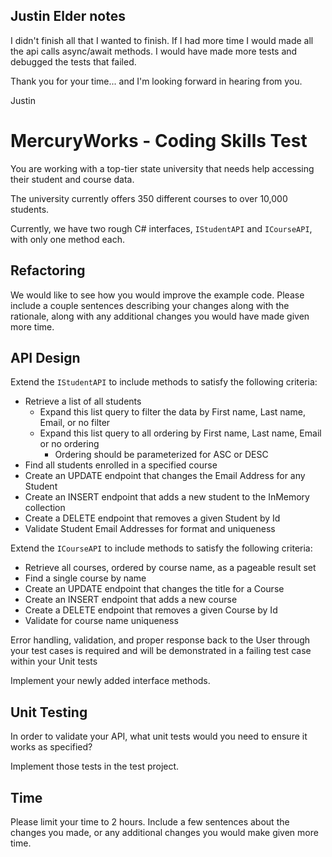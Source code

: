 ## Justin Elder notes
I didn't finish all that I wanted to finish. If I had more time I would made all the api calls async/await methods. I would have made more tests and debugged the tests that failed.

Thank you for your time... and I'm looking forward in hearing from you.

Justin

# MercuryWorks - Coding Skills Test

You are working with a top-tier state university that needs help accessing their student and course data.

The university currently offers 350 different courses to over 10,000 students.

Currently, we have two rough C# interfaces, `IStudentAPI` and `ICourseAPI`, with only one method each.

## Refactoring

We would like to see how you would improve the example code. Please include a couple sentences describing your changes
along with the rationale, along with any additional changes you would have made given more time.

## API Design

Extend the `IStudentAPI` to include methods to satisfy the following criteria:

- Retrieve a list of all students
  - Expand this list query to filter the data by First name, Last name, Email, or no filter
  - Expand this list query to all ordering by First name, Last name, Email or no ordering
    - Ordering should be parameterized for ASC or DESC
- Find all students enrolled in a specified course
- Create an UPDATE endpoint that changes the Email Address for any Student
- Create an INSERT endpoint that adds a new student to the InMemory collection
- Create a DELETE endpoint that removes a given Student by Id
- Validate Student Email Addresses for format and uniqueness

Extend the `ICourseAPI` to include methods to satisfy the following criteria:

- Retrieve all courses, ordered by course name, as a pageable result set
- Find a single course by name
- Create an UPDATE endpoint that changes the title for a Course
- Create an INSERT endpoint that adds a new course
- Create a DELETE endpoint that removes a given Course by Id
- Validate for course name uniqueness

Error handling, validation, and proper response back to the User through your test cases is required and will be demonstrated in a
failing test case within your Unit tests

Implement your newly added interface methods.

## Unit Testing

In order to validate your API, what unit tests would you need to ensure it works as specified? 

Implement those tests in the test project.

## Time

Please limit your time to 2 hours.  Include a few sentences about the changes you made, or any additional changes you would make given more time.